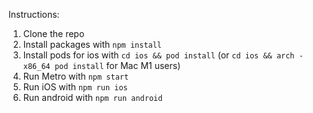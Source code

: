 Instructions:

1. Clone the repo
2. Install packages with `npm install`
3. Install pods for ios with `cd ios && pod install` (or `cd ios && arch -x86_64 pod install` for Mac M1 users)
4. Run Metro with `npm start`
5. Run iOS with `npm run ios`
6. Run android with `npm run android`
